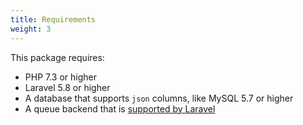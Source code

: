 ```yaml
---
title: Requirements
weight: 3
---
```


This package requires:
- PHP 7.3 or higher 
- Laravel 5.8 or higher
- A database that supports `json` columns, like MySQL 5.7 or higher
- A queue backend that is [supported by Laravel](https://laravel.com/docs/5.6/queues#driver-prerequisites)
